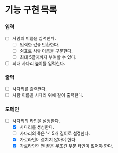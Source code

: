 # 기능 구현 목록

### 입력
- [ ] 사람의 이름을 입력한다.
  - [ ] 입력한 값을 반환한다.
  - [ ] 쉼표로 사람 이름을 구분한다.
  - [ ] 최대 5글자까지 부여할 수 있다.
- [ ] 최대 사다리 높이를 입력한다.

### 출력
- [ ] 사다리를 출력한다.
- [ ] 사람 이름을 사다리 위에 같이 출력한다.

### 도메인
- [ ] 사다리의 라인을 설정한다.
  - [x] 사다리를 생성한다.
  - [ ] 사다리의 폭은 '-' 5개 길이로 설정한다.
  - [x] 가로라인이 겹치지 않아야 한다.
  - [x] 가로라인의 맨 끝은 무조건 부분 라인이 없어야 한다.